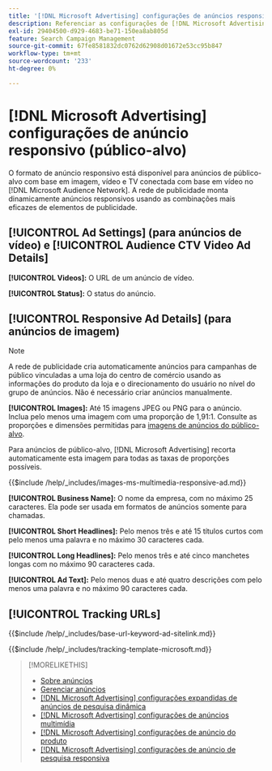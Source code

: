 ```yaml
---
title: '[!DNL Microsoft Advertising] configurações de anúncios responsivos'
description: Referenciar as configurações de [!DNL Microsoft Advertising] anúncios responsivos.
exl-id: 29404500-d929-4683-be71-150ea8ab805d
feature: Search Campaign Management
source-git-commit: 67fe8581832dc0762d62908d01672e53cc95b847
workflow-type: tm+mt
source-wordcount: '233'
ht-degree: 0%

---
```


# [!DNL Microsoft Advertising] configurações de anúncio responsivo (público-alvo)

O formato de anúncio responsivo está disponível para anúncios de público-alvo com base em imagem, vídeo e TV conectada com base em vídeo no [!DNL Microsoft Audience Network]. A rede de publicidade monta dinamicamente anúncios responsivos usando as combinações mais eficazes de elementos de publicidade.

## [!UICONTROL Ad Settings] (para anúncios de vídeo) e [!UICONTROL Audience CTV Video Ad Details]

**[!UICONTROL Videos]:** O URL de um anúncio de vídeo.

**[!UICONTROL Status]:** O status do anúncio.

## [!UICONTROL Responsive Ad Details] (para anúncios de imagem)

>[!NOTE]
>
>A rede de publicidade cria automaticamente anúncios para campanhas de público vinculadas a uma loja do centro de comércio usando as informações do produto da loja e o direcionamento do usuário no nível do grupo de anúncios. Não é necessário criar anúncios manualmente.

**[!UICONTROL Images]:** Até 15 imagens JPEG ou PNG para o anúncio. Inclua pelo menos uma imagem com uma proporção de 1,91:1. Consulte as proporções e dimensões permitidas para [imagens de anúncios do público-alvo](https://help.ads.microsoft.com/#apex/ads/en/56912/0).

Para anúncios de público-alvo, [!DNL Microsoft Advertising] recorta automaticamente esta imagem para todas as taxas de proporções possíveis.

<!-- Instructions -->

{{$include /help/_includes/images-ms-multimedia-responsive-ad.md}}

**[!UICONTROL Business Name]:** O nome da empresa, com no máximo 25 caracteres. Ela pode ser usada em formatos de anúncios somente para chamadas.

**[!UICONTROL Short Headlines]:** Pelo menos três e até 15 títulos curtos com pelo menos uma palavra e no máximo 30 caracteres cada.

**[!UICONTROL Long Headlines]:** Pelo menos três e até cinco manchetes longas com no máximo 90 caracteres cada.

**[!UICONTROL Ad Text]:** Pelo menos duas e até quatro descrições com pelo menos uma palavra e no máximo 90 caracteres cada.

## [!UICONTROL Tracking URLs]

<!-- **[!UICONTROL Base URl]:** -->

{{$include /help/_includes/base-url-keyword-ad-sitelink.md}}

<!-- **[!UICONTROL Tracking Template]:** -->

{{$include /help/_includes/tracking-template-microsoft.md}}

>[!MORELIKETHIS]
>
>* [Sobre anúncios](ad-about.md)
>* [Gerenciar anúncios](ad-manage.md)
>* [[!DNL Microsoft Advertising] configurações expandidas de anúncios de pesquisa dinâmica](ad-settings-microsoft-dsa.md)
>* [[!DNL Microsoft Advertising] configurações de anúncios multimídia](ad-settings-microsoft-multimedia.md)
>* [[!DNL Microsoft Advertising] configurações de anúncio do produto](ad-settings-microsoft-product.md)
>* [[!DNL Microsoft Advertising] configurações de anúncio de pesquisa responsiva](ad-settings-microsoft-rsa.md)
